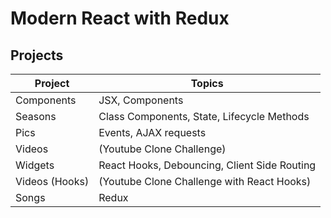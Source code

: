 # Modern React with Redux

## Projects

| Project        | Topics                                       |
| -------------- | -------------------------------------------- |
| Components     | JSX, Components                              |
| Seasons        | Class Components, State, Lifecycle Methods   |
| Pics           | Events, AJAX requests                        |
| Videos         | (Youtube Clone Challenge)                    |
| Widgets        | React Hooks, Debouncing, Client Side Routing |
| Videos (Hooks) | (Youtube Clone Challenge with React Hooks)   |
| Songs          | Redux                                        |